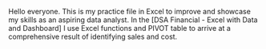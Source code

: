 Hello everyone. This is my practice file in Excel to improve and showcase my skills as an aspiring data analyst. In the [DSA Financial - Excel with Data and Dashboard] I use Excel functions and PIVOT table to arrive at a comprehensive result of identifying sales and cost. 
